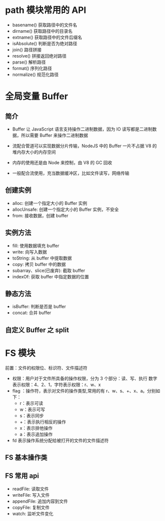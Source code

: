 # path 模块常用的 API

- basename() 获取路径中的文件名
- dirname() 获取路径中的目录名
- extname() 获取路径中的文件后缀名
- isAbsolute() 判断是否为绝对路径
- join() 路径拼接
- resolve() 拼接返回绝对路径
- parse() 解析路径
- format() 序列化路径
- normalize() 规范化路径

# 全局变量 Buffer

## 简介

- Buffer 让 JavaScript 语言支持操作二进制数据，因为 IO 读写都是二进制数据，所以需要 Buffer 来操作二进制数据

- 流配合管道可以实现数据分片传输，NodeJS 中的 Buffer 一片不占据 V8 的堆内存大小的内存空间
- 内存的使用还是由 Node 来控制，由 V8 的 GC 回收
- 一般配合流使用，充当数据缓冲区，比如文件读写，网络传输

## 创建实例

- alloc: 创建一个指定大小的 Buffer 实例
- allocUnsafe: 创建一个指定大小的 Buffer 实例，不安全
- from: 接收数据，创建 buffer

## 实例方法

- fill: 使用数据填充 buffer
- write: 向写入数据
- toString: 从 buffer 中提取数据
- copy: 拷贝 buffer 中的数据
- subarray、slice(已废弃): 截取 buffer
- indexOf: 获取 buffer 中指定数据的位置

## 静态方法

- isBuffer: 判断是否是 buffer
- concat: 合并 buffer

## 自定义 Buffer 之 split

# FS 模块

前置：文件的权限位、标识符、文件描述符

- 权限：用户对于文件所具备的操作权限，分为 3 个部分：读、写、执行
  数字表示权限：4、2、1，字符表示权限：r、w、x
- flag ：操作符，表示对文件的操作类型,常用的有 r、w、s、+、x、a。分别如下：
  - r：表示可读
  - w：表示可写
  - s：表示同步
  - +：表示执行相反的操作
  - x：表示排他操作
  - a：表示追加操作
- fd 表示操作系统分配给被打开的文件的文件描述符

## FS 基本操作类

## FS 常用 api

- readFile: 读取文件
- writeFile: 写入文件
- appendFile: 追加内容到文件
- copyFile: 复制文件
- watch: 监听文件变化
